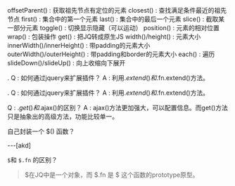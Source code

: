 offsetParent()  :  获取祖先节点有定位的元素
closest()  :  查找满足条件最近的祖先节点
first()  : 集合中的第一个元素
last()  :  集合中的最后一个元素
slice()  :  截取某一部分元素
toggle()  : 切换显示隐藏（可以运动）
position()   :  元素的相对位置
wrap()  :  包装操作
get()  :  把JQ转成原生JS
width()/height()  :  元素大小
innerWidth()/innerHeight()  :  带padding的元素大小
outerWidth()/outerHeight()  :  带padding和border的元素大小
each()  :  遍历
slideDown()/slideUp()  :  向上收缩向下展开

. Q :  如何通过jquery来扩展插件？
A :  利用$.extend()和$.fn.extend()方法。


. Q :  如何通过jquery来扩展插件？
A :  利用$.extend()和$.fn.extend()方法。

Q :  $.get()和$.ajax()的区别？
A :  ajax()方法更加强大，可以配置信息。而get()方法只是抽象出的高级方法，功能比较单一。

自己封装一个 $() 函数？

---[akd]

`$`和 `$.fn` 的区别？
> $在JQ中是一个对象，而 $.fn 是 $ 这个函数的prototype原型。
